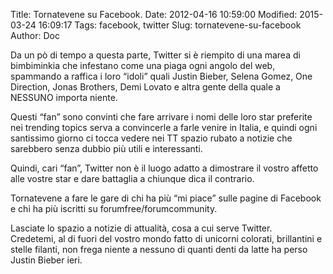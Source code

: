 Title: Tornatevene su Facebook.
Date: 2012-04-16 10:59:00
Modified: 2015-03-24 16:09:17
Tags: facebook, twitter
Slug: tornatevene-su-facebook
Author: Doc

Da un pò di tempo a questa parte, Twitter si è riempito di una marea di
bimbiminkia che infestano come una piaga ogni angolo del web, spammando
a raffica i loro “idoli” quali Justin Bieber, Selena Gomez, One
Direction, Jonas Brothers, Demi Lovato e altra gente della quale a
NESSUNO importa niente.

Questi “fan” sono convinti che fare arrivare i nomi delle loro star
preferite nei trending topics serva a convincerle a farle venire in
Italia, e quindi ogni santissimo giorno ci tocca vedere nei TT spazio
rubato a notizie che sarebbero senza dubbio più utili e interessanti.

Quindi, cari “fan”, Twitter non è il luogo adatto a dimostrare il vostro
affetto alle vostre star e dare battaglia a chiunque dica il contrario.

Tornatevene a fare le gare di chi ha più “mi piace” sulle pagine di
Facebook e chi ha più iscritti su forumfree/forumcommunity.

Lasciate lo spazio a notizie di attualità, cosa a cui serve Twitter.  
Credetemi, al di fuori del vostro mondo fatto di unicorni colorati,
brillantini e stelle filanti, non frega niente a nessuno di quanti denti
da latte ha perso Justin Bieber ieri.
